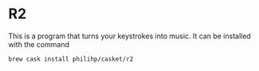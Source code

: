 # R2
This is a program that turns your keystrokes into music. It can be installed with the command

    brew cask install philihp/casket/r2
